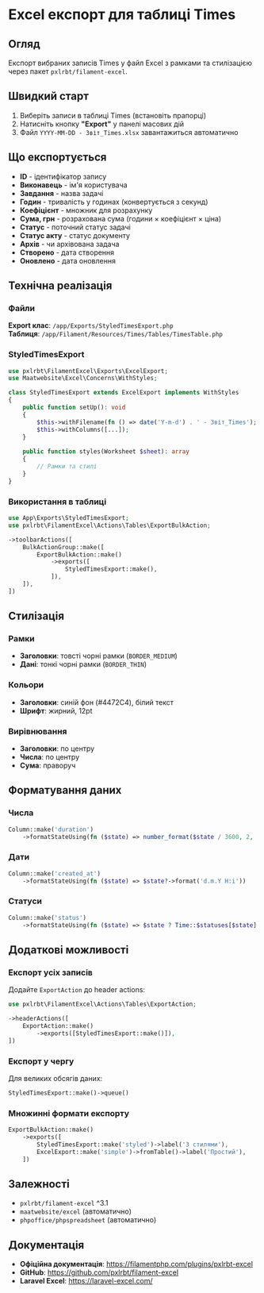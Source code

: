# Excel експорт для таблиці Times

## Огляд

Експорт вибраних записів Times у файл Excel з рамками та стилізацією через пакет `pxlrbt/filament-excel`.

## Швидкий старт

1. Виберіть записи в таблиці Times (встановіть прапорці)
2. Натисніть кнопку **"Export"** у панелі масових дій
3. Файл `YYYY-MM-DD - Звіт_Times.xlsx` завантажиться автоматично

## Що експортується

- **ID** - ідентифікатор запису
- **Виконавець** - ім'я користувача
- **Завдання** - назва задачі
- **Годин** - тривалість у годинах (конвертується з секунд)
- **Коефіцієнт** - множник для розрахунку
- **Сума, грн** - розрахована сума (години × коефіцієнт × ціна)
- **Статус** - поточний статус задачі
- **Статус акту** - статус документу
- **Архів** - чи архівована задача
- **Створено** - дата створення
- **Оновлено** - дата оновлення

## Технічна реалізація

### Файли

**Export клас**: `/app/Exports/StyledTimesExport.php`  
**Таблиця**: `/app/Filament/Resources/Times/Tables/TimesTable.php`

### StyledTimesExport

```php
use pxlrbt\FilamentExcel\Exports\ExcelExport;
use Maatwebsite\Excel\Concerns\WithStyles;

class StyledTimesExport extends ExcelExport implements WithStyles
{
    public function setUp(): void
    {
        $this->withFilename(fn () => date('Y-m-d') . ' - Звіт_Times');
        $this->withColumns([...]);
    }
    
    public function styles(Worksheet $sheet): array
    {
        // Рамки та стилі
    }
}
```

### Використання в таблиці

```php
use App\Exports\StyledTimesExport;
use pxlrbt\FilamentExcel\Actions\Tables\ExportBulkAction;

->toolbarActions([
    BulkActionGroup::make([
        ExportBulkAction::make()
            ->exports([
                StyledTimesExport::make(),
            ]),
    ]),
])
```

## Стилізація

### Рамки
- **Заголовки**: товсті чорні рамки (`BORDER_MEDIUM`)
- **Дані**: тонкі чорні рамки (`BORDER_THIN`)

### Кольори
- **Заголовки**: синій фон (#4472C4), білий текст
- **Шрифт**: жирний, 12pt

### Вирівнювання
- **Заголовки**: по центру
- **Числа**: по центру
- **Сума**: праворуч

## Форматування даних

### Числа
```php
Column::make('duration')
    ->formatStateUsing(fn ($state) => number_format($state / 3600, 2, '.', ''))
```

### Дати
```php
Column::make('created_at')
    ->formatStateUsing(fn ($state) => $state?->format('d.m.Y H:i'))
```

### Статуси
```php
Column::make('status')
    ->formatStateUsing(fn ($state) => $state ? Time::$statuses[$state] : '')
```

## Додаткові можливості

### Експорт усіх записів

Додайте `ExportAction` до header actions:

```php
use pxlrbt\FilamentExcel\Actions\Tables\ExportAction;

->headerActions([
    ExportAction::make()
        ->exports([StyledTimesExport::make()]),
])
```

### Експорт у чергу

Для великих обсягів даних:

```php
StyledTimesExport::make()->queue()
```

### Множинні формати експорту

```php
ExportBulkAction::make()
    ->exports([
        StyledTimesExport::make('styled')->label('З стилями'),
        ExcelExport::make('simple')->fromTable()->label('Простий'),
    ])
```

## Залежності

- `pxlrbt/filament-excel` ^3.1
- `maatwebsite/excel` (автоматично)
- `phpoffice/phpspreadsheet` (автоматично)

## Документація

- **Офіційна документація**: https://filamentphp.com/plugins/pxlrbt-excel
- **GitHub**: https://github.com/pxlrbt/filament-excel
- **Laravel Excel**: https://laravel-excel.com/

